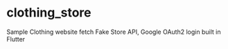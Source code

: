 # clothing_store
Sample Clothing website fetch Fake Store API, Google OAuth2 login built in Flutter
